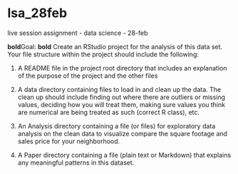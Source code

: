 # lsa_28feb
live session assignment - data science - 28-feb

**bold**Goal: __bold__  Create an RStudio project for the analysis of this data set. Your file structure within the project should include the following:

1. A README file in the project root directory that includes an explanation of the purpose of the project and the other files

2. A data directory containing files to load in and clean up the data. The clean up should include finding out where there are outliers or missing values, deciding how you will treat them, making sure values you think are numerical are being treated as such (correct R class), etc.

3. An Analysis directory containing a file (or files) for exploratory data analysis on the clean data to visualize compare the square footage and sales price for your neighborhood.

4. A Paper directory containing a file (plain text or Markdown) that explains any meaningful patterns in this dataset.
